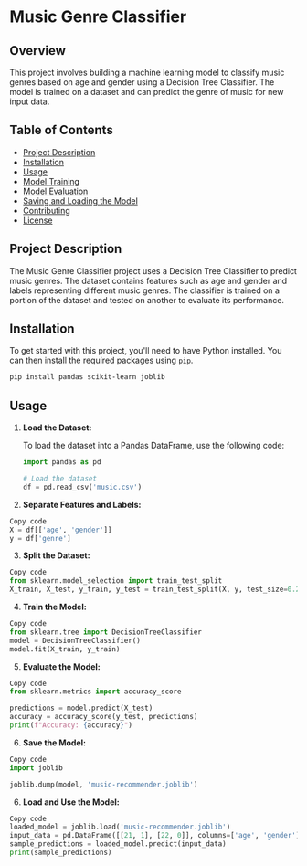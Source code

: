 # Music Genre Classifier

## Overview

This project involves building a machine learning model to classify music genres based on age and gender using a Decision Tree Classifier. The model is trained on a dataset and can predict the genre of music for new input data.

## Table of Contents

- [Project Description](#project-description)
- [Installation](#installation)
- [Usage](#usage)
- [Model Training](#model-training)
- [Model Evaluation](#model-evaluation)
- [Saving and Loading the Model](#saving-and-loading-the-model)
- [Contributing](#contributing)
- [License](#license)

## Project Description

The Music Genre Classifier project uses a Decision Tree Classifier to predict music genres. The dataset contains features such as age and gender and labels representing different music genres. The classifier is trained on a portion of the dataset and tested on another to evaluate its performance.

## Installation

To get started with this project, you'll need to have Python installed. You can then install the required packages using `pip`.

```bash
pip install pandas scikit-learn joblib
```


## Usage

1. **Load the Dataset:**

   To load the dataset into a Pandas DataFrame, use the following code:

   ```python
   import pandas as pd
   
   # Load the dataset
   df = pd.read_csv('music.csv')
   ```
   

2. **Separate Features and Labels:**

```python
Copy code
X = df[['age', 'gender']]
y = df['genre']
```

3. **Split the Dataset:**

```python
Copy code
from sklearn.model_selection import train_test_split
X_train, X_test, y_train, y_test = train_test_split(X, y, test_size=0.2)
```

4. **Train the Model:**

```python
Copy code
from sklearn.tree import DecisionTreeClassifier
model = DecisionTreeClassifier()
model.fit(X_train, y_train)
```

5. **Evaluate the Model:**

```python
Copy code
from sklearn.metrics import accuracy_score

predictions = model.predict(X_test)
accuracy = accuracy_score(y_test, predictions)
print(f"Accuracy: {accuracy}")
```
6. **Save the Model:**

```python
Copy code
import joblib

joblib.dump(model, 'music-recommender.joblib')
```

6. **Load and Use the Model:**

```python
Copy code
loaded_model = joblib.load('music-recommender.joblib')
input_data = pd.DataFrame([[21, 1], [22, 0]], columns=['age', 'gender'])
sample_predictions = loaded_model.predict(input_data)
print(sample_predictions)
```


